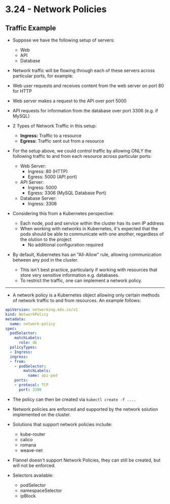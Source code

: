 # 3.24 - Network Policies

## Traffic Example

- Suppose we have the following setup of servers:
  - Web
  - API
  - Database
- Network traffic will be flowing through each of these servers across particular ports, for example:
- Web user requests and receives content from the web server on port 80 for HTTP
- Web server makes a request to the API over port 5000
- API requests for information from the database over port 3306 (e.g. if MySQL)

- 2 Types of Network Traffic in this setup:
  - **Ingress:** Traffic to a resource
  - **Egress:** Traffic sent out from a resource

- For the setup above, we could control traffic by allowing ONLY the following traffic to and from each resource across particular ports:
  - Web Server:
    - Ingress: 80 (HTTP)
    - Egress: 5000 (API port)
  - API Server:
    - Ingress: 5000
    - Egress: 3306 (MySQL Database Port)
  - Database Server:
    - Ingress: 3306

- Considering this from a Kubernetes perspective:
  - Each node, pod and service within the cluster has its own IP address
  - When working with networks in Kubernetes, it's expected that the pods should be able to communicate with one another, regardless of the olution to the project
    - No additional configuration required
- By default, Kubernetes has an "All-Allow" rule, allowing communication between any pod in the cluster.
  - This isn't best practice, particularly if working with resources that store very sensitive information e.g. databases.
  - To restrict the traffic, one can implement a network policy.

---

- A network policy is a Kubernetes object allowing only certain methods of network traffic to and from resources. An example follows:

```yaml
apiVersion: networking.k8s.io/v1
kind: NetworkPolicy
metadata:
  name: network-policy
spec:
  podSelector:
    matchLabels:
      role: db
  policyTypes:
  - Ingress:
  ingress:
  - from:
    - podSelector:
        matchLabels:
          name: api-pod
    ports:
    - protocol: TCP
      port: 3306
```

- The policy can then be created via `kubectl create -f ....`

- Network policies are enforced and supported by the network solution implemented on the cluster.
- Solutions that support network policies include:
  - kube-router
  - calico
  - romana
  - weave-net

- Flannel doesn't support Network Policies, they can still be created, but will not be enforced.

- Selectors available:
  - podSelector
  - namespaceSelector
  - ipBlock
